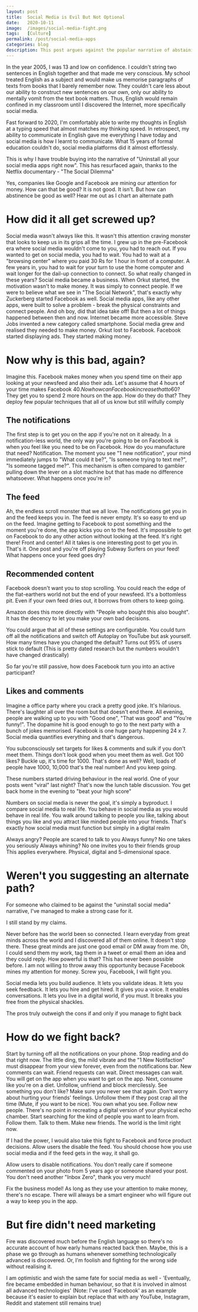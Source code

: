 ```yaml
---
layout: post
title:  Social Media is Evil But Not Optional
date:   2020-10-11
image:  /images/social-media-fight.png
tags:   [Culture]
permalink: /post/social-media-apps
categories: blog
description: This post argues against the popular narrative of abstaining from social media
---
```


In the year 2005, I was 13 and low on confidence. I couldn't string two sentences in English together and that made me very conscious. My school treated English as a subject and would make us memorise paragraphs of texts from books that I barely remember now. They couldn't care less about our ability to construct new sentences on our own, only our ability to mentally vomit from the text book matters. Thus, English would remain confined in my classroom until I discovered the Internet, more specifically social media.

Fast forward to 2020, I'm comfortably able to write my thoughts in English at a typing speed that almost matches my thinking speed. In retrospect, my ability to communicate in English gave me everything I have today and social media is how I learnt to communicate. What 15 years of formal education couldn't do, social media platforms did it almost effortlessly.

This is why I have trouble buying into the narrative of "Uninstall all your social media apps right now". This has resurfaced again, thanks to the Netflix documentary - "The Social Dilemma"

Yes, companies like Google and Facebook are mining our attention for money. How can that be good? It is not good. It isn't. But how can abstinence be good as well? Hear me out as I chart an alternate path

# How did it all get screwed up?

Social media wasn't always like this. It wasn't this attention craving monster that looks to keep us in its grips all the time. I grew up in the pre-Facebook era where social media wouldn't come to you, you had to reach out. If you wanted to get on social media, you had to wait. You had to wait at a "browsing center" where you paid 30 Rs for 1 hour in front of a computer. A few years in, you had to wait for your turn to use the home computer and wait longer for the dail-up connection to connect.
So what really changed in these years? Social media became a business. When Orkut started, the motivation wasn't to make money. It was simply to connect people. If we were to believe what we see in "The Social Network", that's exactly why Zuckerberg started Facebook as well. Social media apps, like any other apps, were built to solve a problem - break the physical constraints and connect people. And oh boy, did that idea take off!
But then a lot of things happened between then and now. Internet became more accessible. Steve Jobs invented a new category called smartphone. Social media grew and realised they needed to make money. Orkut lost to Facebook. Facebook started displaying ads. They started making money.

# Now why is this bad, again?

Imagine this. Facebook makes money when you spend time on their app looking at your newsfeed and also their ads.
Let's assume that 4 hours of your time makes Facebook 40$. Now how can Facebook increase that to 60$? They get you to spend 2 more hours on the app. How do they do that? They deploy few popular techniques that all of us know but still wilfully comply

## The notifications

The first step is to get you on the app if you're not on it already. In a notification-less world, the only way you're going to be on Facebook is when you feel like you need to be on Facebook.
How do you manufacture that need? Notification. The moment you see "1 new notification", your mind immediately jumps to "What could it be?", "Is someone trying to text me?", "Is someone tagged me?". This mechanism is often compared to gambler pulling down the lever on a slot machine but that has made no difference whatsoever.
What happens once you're in?

## The feed

Ah, the endless scroll monster that we all love. The notifications get you in and the feed keeps you in. The feed is never empty.
It's so easy to end up on the feed. Imagine getting to Facebook to post something and the moment you're done, the app kicks you on to the feed. It's impossible to get on Facebook to do any other action without looking at the feed. It's right there! Front and center!
All it takes is one interesting post to get you in. That's it. One post and you're off playing Subway Surfers on your feed!
What happens once your feed goes dry?

## Recommended content

Facebook doesn't want you to stop scrolling. You could reach the edge of the flat-earthers world not but the end of your newsfeed. It's a bottomless pit. Even if your own feed dries out, it borrows from others to keep going.

Amazon does this more directly with "People who bought this also bought". It has the decency to let you make your own bad decisions.

You could argue that all of these settings are configurable. You could turn off all the notifications and switch off Autoplay on YouTube but ask yourself. How many times have you changed the default? Turns out 95% of users stick to default (This is pretty dated research but the numbers wouldn't have changed drastically)

So far you're still passive, how does Facebook turn you into an active participant?

## Likes and comments

Imagine a office party where you crack a pretty good joke. It's hilarious. There's laughter all over the room but that doesn't end there. All evening, people are walking up to you with "Good one", "That was good" and "You're funny!". The dopamine hit is good enough to go to the next party with a bunch of jokes memorised. Facebook is one huge party happening 24 x 7.
Social media quantifies everything and that's dangerous.

You subconsciously set targets for likes & comments and sulk if you don't meet them. Things don't look good when you meet them as well.
Got 100 likes? Buckle up, it's time for 1000. That's done as well? Well, loads of people have 1000, 10,000 that's the real number! And you keep going.

These numbers started driving behaviour in the real world. One of your posts went "viral" last night? That's now the lunch table discussion. You get back home in the evening to "beat your high score"

Numbers on social media is never the goal, it's simply a byproduct. I compare social media to real life. You behave in social media as you would behave in real life.
You walk around talking to people you like, talking about things you like and you attract like minded people into your friends. That's exactly how social media must function but simply in a digital realm

Always angry? People are scared to talk to you
Always funny? No one takes you seriously
Always whining? No one invites you to their friends group
This applies everywhere. Physical, digital and 5-dimensional space.

# Weren't you suggesting an alternate path?

For someone who claimed to be against the "uninstall social media" narrative, I've managed to make a strong case for it.

I still stand by my claims.

Never before has the world been so connected. I learn everyday from great minds across the world and I discovered all of them online. It doesn't stop there. These great minds are just one good email or DM away from me. Oh, I could send them my work, tag them in a tweet or email them an idea and they could reply. How powerful is that? This has never been possible before. I am not willing to throw away this opportunity because Facebook mines my attention for money. Screw you, Facebook, I will fight you.

Social media lets you build audience. It lets you validate ideas. It lets you seek feedback. It lets you hire and get hired. It gives you a voice. It enables conversations. It lets you live in a digital world, if you must. It breaks you free from the physical shackles.

The pros truly outweigh the cons if and only if you manage to fight back

# How do we fight back?

Start by turning off all the notifications on your phone. Stop reading and do that right now. The little ding, the mild vibrate and the "1 New Notifaction" must disappear from your view forever, even from the notifications bar. New comments can wait. Friend requests can wait. Direct messages can wait. You will get on the app when you want to get on the app.
Next, consume like you're on a diet. Unfollow, unfriend and block mercilessly. See something you don't like? Make sure you never see that again. Don't worry about hurting your friends' feelings. Unfollow them if they post crap all the time (Mute, if you want to be nice). You own what you see.
Follow new people. There's no point in recreating a digital version of your physical echo chamber. Start searching for the kind of people you want to learn from. Follow them. Talk to them. Make new friends. The world is the limit right now.

If I had the power, I would also take this fight to Facebook and force product decisions.
Allow users the disable the feed. You should choose how you use social media and if the feed gets in the way, it shall go.

Allow users to disable notifications. You don't really care if someone commented on your photo from 5 years ago or someone shared your post. You don't need another "Inbox Zero", thank you very much!

Fix the business model! As long as they use your attention to make money, there's no escape. There will always be a smart engineer who will figure out a way to keep you in the app.

# But fire didn't need marketing

Fire was discovered much before the English language so there's no accurate account of how early humans reacted back then. Maybe, this is a phase we go through as humans whenever something technologically advanced is discovered. Or, I'm foolish and fighting for the wrong side without realising it.

I am optimistic and wish the same fate for social media as well - 'Eventually, fire became embedded in human behaviour, so that it is involved in almost all advanced technologies'
(Note: I've used 'Facebook' as an example because it's easier to explain but replace that with any YouTube, Instagram, Reddit and statement still remains true)


